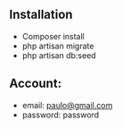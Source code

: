## Installation
- Composer install
- php artisan migrate
- php artisan db:seed

## Account: 
- email: paulo@gmail.com
- password: password


